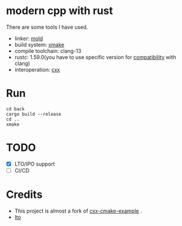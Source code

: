 # modern cpp with rust
There are some tools I have used.
* linker: [mold](https://github.com/rui314/mold)
* build system: [xmake](https://github.com/xmake-io/xmake)
* compile toolchain: clang-13
* rustc: 1.59.0(you have to use specific version for [compatibility](https://doc.rust-lang.org/rustc/linker-plugin-lto.html#toolchain-compatibility) with clang)
* interoperation: [cxx](https://cxx.rs/)

# Run
```shell
cd back
cargo build --release
cd ..
xmake 
```
# TODO
- [x] LTO/IPO support
- [ ] CI/CD
# Credits
* This project is almost a fork of [cxx-cmake-example](https://github.com/XiangpengHao/cxx-cmake-example) .
* [lto](https://blog.llvm.org/2019/09/closing-gap-cross-language-lto-between.html) 
